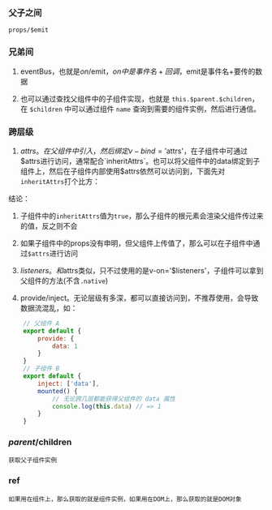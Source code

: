 ### 父子之间

    props/$emit

### 兄弟间

1. eventBus，也就是$on/$emit，$on中是事件名+回调，$emit是事件名+要传的数据
    
2. 也可以通过查找父组件中的子组件实现，也就是 `this.$parent.$children`，在 `$children` 中可以通过组件 `name` 查询到需要的组件实例，然后进行通信。

### 跨层级

1. $attrs。在父组件中引入，然后绑定v-bind='$attrs'，在子组件中可通过$attrs进行访问，通常配合`inheritAttrs`。也可以将父组件中的data绑定到子组件上，然后在子组件内部使用$attrs依然可以访问到，下面先对`inheritAttrs`打个比方：

<!-- 父组件 -->
<template>
　<div class="parent">
    <child-component aaa="1111"></child-component>
  </div>
</template>

<script>
import ChildComponent from './child-component'
export default {
  components: {
    ChildComponent
  }
}
</script>

<!-- 子组件 -->
<template>
  <div class="child" v-bind="$attrs">子组件</div>
</template>

<script>
export default {
  inheritAttrs: true,
  mounted() {
    console.log('this.$attrs', this.$attrs) // { aaa: 1111 }
  }
}
</script>

结论：

   1. 子组件中的`inheritAttrs`值为`true`，那么子组件的根元素会渲染父组件传过来的值，反之则不会
   
   2. 如果子组件中的props没有申明，但父组件上传值了，那么可以在子组件中通过`$attrs`进行访问

2. $listeners。和$attrs类似，只不过使用的是v-on='$listeners'，子组件可以拿到父组件的方法(不含`.native`)

3. provide/inject。无论层级有多深，都可以直接访问到，不推荐使用，会导致数据流混乱，如：

```js
    // 父组件 A
    export default {
        provide: {
            data: 1
        }
    }
    // 子组件 B
    export default {
        inject: ['data'],
        mounted() {
            // 无论跨几层都能获得父组件的 data 属性
            console.log(this.data) // => 1
        }
    }
```

### $parent/$children 

    获取父子组件实例

### ref

    如果用在组件上，那么获取的就是组件实例，如果用在DOM上，那么获取的就是DOM对象